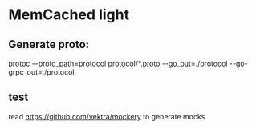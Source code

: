 # MemCached light
## Generate proto:

protoc --proto_path=protocol protocol/*.proto --go_out=./protocol --go-grpc_out=./protocol

## test
read https://github.com/vektra/mockery to generate mocks


